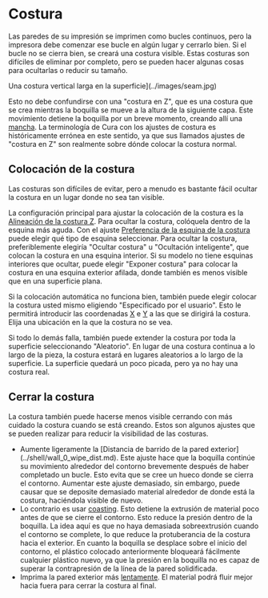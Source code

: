 Costura
====
Las paredes de su impresión se imprimen como bucles continuos, pero la impresora debe comenzar ese bucle en algún lugar y cerrarlo bien. Si el bucle no se cierra bien, se creará una costura visible. Estas costuras son difíciles de eliminar por completo, pero se pueden hacer algunas cosas para ocultarlas o reducir su tamaño.

Una costura vertical larga en la superficie](../images/seam.jpg)

Esto no debe confundirse con una "costura en Z", que es una costura que se crea mientras la boquilla se mueve a la altura de la siguiente capa. Este movimiento detiene la boquilla por un breve momento, creando allí una [mancha](blobs.md). La terminología de Cura con los ajustes de costura es históricamente errónea en este sentido, ya que sus llamados ajustes de "costura en Z" son realmente sobre dónde colocar la costura normal.

Colocación de la costura
----
Las costuras son difíciles de evitar, pero a menudo es bastante fácil ocultar la costura en un lugar donde no sea tan visible.

La configuración principal para ajustar la colocación de la costura es la [Alineación de la costura Z](../shell/z_seam_type.md). Para ocultar la costura, colóquela dentro de la esquina más aguda. Con el ajuste [Preferencia de la esquina de la costura](../shell/z_seam_corner.md) puede elegir qué tipo de esquina seleccionar. Para ocultar la costura, preferiblemente elegiría "Ocultar costura" u "Ocultación inteligente", que colocan la costura en una esquina interior. Si su modelo no tiene esquinas interiores que ocultar, puede elegir "Exponer costura" para colocar la costura en una esquina exterior afilada, donde también es menos visible que en una superficie plana.

Si la colocación automática no funciona bien, también puede elegir colocar la costura usted mismo eligiendo "Especificado por el usuario". Esto le permitirá introducir las coordenadas [X](../shell/z_seam_x.md) e [Y](../shell/z_seam_y.md) a las que se dirigirá la costura. Elija una ubicación en la que la costura no se vea.

Si todo lo demás falla, también puede extender la costura por toda la superficie seleccionando "Aleatorio". En lugar de una costura continua a lo largo de la pieza, la costura estará en lugares aleatorios a lo largo de la superficie. La superficie quedará un poco picada, pero ya no hay una costura real.

Cerrar la costura
----
La costura también puede hacerse menos visible cerrando con más cuidado la costura cuando se está creando. Estos son algunos ajustes que se pueden realizar para reducir la visibilidad de las costuras.
* Aumente ligeramente la [Distancia de barrido de la pared exterior] (../shell/wall_0_wipe_dist.md). Este ajuste hace que la boquilla continúe su movimiento alrededor del contorno brevemente después de haber completado un bucle. Esto evita que se cree un hueco donde se cierra el contorno. Aumentar este ajuste demasiado, sin embargo, puede causar que se deposite demasiado material alrededor de donde está la costura, haciéndola visible de nuevo.
* Lo contrario es usar [coasting](../experimental/coasting_enable.md). Esto detiene la extrusión de material poco antes de que se cierre el contorno. Esto reduce la presión dentro de la boquilla. La idea aquí es que no haya demasiada sobreextrusión cuando el contorno se complete, lo que reduce la protuberancia de la costura hacia el exterior. En cuanto la boquilla se desplace sobre el inicio del contorno, el plástico colocado anteriormente bloqueará fácilmente cualquier plástico nuevo, ya que la presión en la boquilla no es capaz de superar la contrapresión de la línea de la pared solidificada.
* Imprima la pared exterior más [lentamente](../velocidad/velocidad_pared_0.md). El material podrá fluir mejor hacia fuera para cerrar la costura al final.